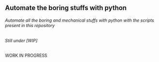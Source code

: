 ## Automate the boring stuffs with python
###### Automate all the boring and mechanical stuffs with python with the scripts present in this repository

###### Still under [WIP]
WORK IN PROGRESS
